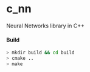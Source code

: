 # c_nn
Neural Networks library in C++


#### Build
```bash
> mkdir build && cd build
> cmake ..
> make

``` 